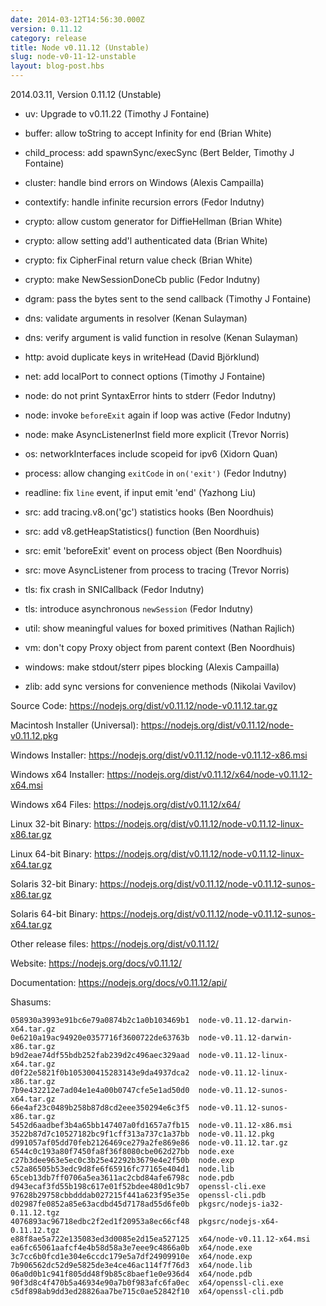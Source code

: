 ```yaml
---
date: 2014-03-12T14:56:30.000Z
version: 0.11.12
category: release
title: Node v0.11.12 (Unstable)
slug: node-v0-11-12-unstable
layout: blog-post.hbs
---
```


2014.03.11, Version 0.11.12 (Unstable)

- uv: Upgrade to v0.11.22 (Timothy J Fontaine)

- buffer: allow toString to accept Infinity for end (Brian White)

- child_process: add spawnSync/execSync (Bert Belder, Timothy J Fontaine)

- cluster: handle bind errors on Windows (Alexis Campailla)

- contextify: handle infinite recursion errors (Fedor Indutny)

- crypto: allow custom generator for DiffieHellman (Brian White)

- crypto: allow setting add'l authenticated data (Brian White)

- crypto: fix CipherFinal return value check (Brian White)

- crypto: make NewSessionDoneCb public (Fedor Indutny)

- dgram: pass the bytes sent to the send callback (Timothy J Fontaine)

- dns: validate arguments in resolver (Kenan Sulayman)

- dns: verify argument is valid function in resolve (Kenan Sulayman)

- http: avoid duplicate keys in writeHead (David Björklund)

- net: add localPort to connect options (Timothy J Fontaine)

- node: do not print SyntaxError hints to stderr (Fedor Indutny)

- node: invoke `beforeExit` again if loop was active (Fedor Indutny)

- node: make AsyncListenerInst field more explicit (Trevor Norris)

- os: networkInterfaces include scopeid for ipv6 (Xidorn Quan)

- process: allow changing `exitCode` in `on('exit')` (Fedor Indutny)

- readline: fix `line` event, if input emit 'end' (Yazhong Liu)

- src: add tracing.v8.on('gc') statistics hooks (Ben Noordhuis)

- src: add v8.getHeapStatistics() function (Ben Noordhuis)

- src: emit 'beforeExit' event on process object (Ben Noordhuis)

- src: move AsyncListener from process to tracing (Trevor Norris)

- tls: fix crash in SNICallback (Fedor Indutny)

- tls: introduce asynchronous `newSession` (Fedor Indutny)

- util: show meaningful values for boxed primitives (Nathan Rajlich)

- vm: don't copy Proxy object from parent context (Ben Noordhuis)

- windows: make stdout/sterr pipes blocking (Alexis Campailla)

- zlib: add sync versions for convenience methods (Nikolai Vavilov)

Source Code: https://nodejs.org/dist/v0.11.12/node-v0.11.12.tar.gz

Macintosh Installer (Universal): https://nodejs.org/dist/v0.11.12/node-v0.11.12.pkg

Windows Installer: https://nodejs.org/dist/v0.11.12/node-v0.11.12-x86.msi

Windows x64 Installer: https://nodejs.org/dist/v0.11.12/x64/node-v0.11.12-x64.msi

Windows x64 Files: https://nodejs.org/dist/v0.11.12/x64/

Linux 32-bit Binary: https://nodejs.org/dist/v0.11.12/node-v0.11.12-linux-x86.tar.gz

Linux 64-bit Binary: https://nodejs.org/dist/v0.11.12/node-v0.11.12-linux-x64.tar.gz

Solaris 32-bit Binary: https://nodejs.org/dist/v0.11.12/node-v0.11.12-sunos-x86.tar.gz

Solaris 64-bit Binary: https://nodejs.org/dist/v0.11.12/node-v0.11.12-sunos-x64.tar.gz

Other release files: https://nodejs.org/dist/v0.11.12/

Website: https://nodejs.org/docs/v0.11.12/

Documentation: https://nodejs.org/docs/v0.11.12/api/

Shasums:

```
058930a3993e91bc6e79a0874b2c1a0b103469b1  node-v0.11.12-darwin-x64.tar.gz
0e6210a19ac94920e0357716f3600722de63763b  node-v0.11.12-darwin-x86.tar.gz
b9d2eae74df55bdb252fab239d2c496aec329aad  node-v0.11.12-linux-x64.tar.gz
d0f22e5821f0b105300415283143e9da4937dca2  node-v0.11.12-linux-x86.tar.gz
7b9e432212e7ad04e1e4a00b0747cfe5e1ad50d0  node-v0.11.12-sunos-x64.tar.gz
66e4af23c0489b258b87d8cd2eee350294e6c3f5  node-v0.11.12-sunos-x86.tar.gz
5452d6aadbef3b4a65bb147407a0fd1657a7fb15  node-v0.11.12-x86.msi
3522b87d7c10527182bc9f1cff313a737c1a37bb  node-v0.11.12.pkg
d991057af05dd70feb2126469ce279a2fe869e86  node-v0.11.12.tar.gz
6544c0c193a80f7450fa8f36f8080cbe062d27bb  node.exe
c27b3dee963e5ec0c3b25e42292b3679e4e2f50b  node.exp
c52a86505b53edc9d8fe6f65916fc77165e404d1  node.lib
65ceb13db7ff0706a5ea3611ac2cbd84afe6798c  node.pdb
d943ecaf3fd55b198c617e01f52bdee480d1c9b7  openssl-cli.exe
97628b29758cbbdddab027215f441a623f95e35e  openssl-cli.pdb
d02987fe0852a85e63acdbd45d7178ad55d6fe0b  pkgsrc/nodejs-ia32-0.11.12.tgz
4076893ac96718edbc2f2ed1f20953a8ec66cf48  pkgsrc/nodejs-x64-0.11.12.tgz
e88f8ae5a722e135083ed3d0085e2d15ea527125  x64/node-v0.11.12-x64.msi
ea6fc65061aafcf4e4b58d58a3e7eee9c4866a0b  x64/node.exe
3c7cc6b0fcd1e304e6ccdc179e5a7df24909910e  x64/node.exp
7b906562dc52d9e5825de3e4ce46ac114f7f76d3  x64/node.lib
06a0d0b1c941f805dd48f9b85c8baef1e0e936d4  x64/node.pdb
90f3d8c4f470b5a46934e90a7b0f983afc6fa0ec  x64/openssl-cli.exe
c5df898ab9dd3ed28826aa7be715c0ae52842f10  x64/openssl-cli.pdb
```
